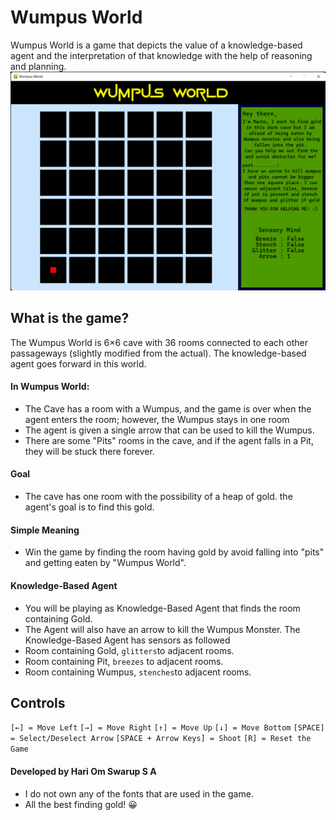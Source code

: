 # Wumpus World

Wumpus World is a game that depicts the value of a knowledge-based agent and the interpretation of that knowledge with the help of reasoning and planning.
![Wumpus World](https://raw.githubusercontent.com/BXtrmFrost/Wumpus-World/main/Assets/Images/Wumpus_world_inshot.png)

## What is the game?
The Wumpus World is 6×6 cave with 36 rooms connected to each other passageways (slightly modified from the actual). The knowledge-based agent goes forward in this world.
#### In Wumpus World:
 - The Cave has a room with a Wumpus, and the game is over when the agent enters the room; however, the Wumpus stays in one room
 - The agent is given a single arrow that can be used to kill the Wumpus.
 - There are some "Pits" rooms in the cave, and if the agent falls in a Pit, they will be stuck there forever.

#### Goal
 - The cave has one room with the possibility of a heap of gold. the agent's goal is to find this gold.
#### Simple Meaning
 - Win the game by finding the room having gold by avoid falling into "pits" and getting eaten by "Wumpus World".
#### Knowledge-Based Agent
 - You will be playing as Knowledge-Based Agent that finds the room containing Gold. 
 - The Agent will also have an arrow to kill the Wumpus Monster.
The Knowledge-Based Agent has sensors as followed
 - Room containing Gold, `glitters`to adjacent rooms.
 - Room containing Pit, `breezes` to adjacent rooms.
 - Room containing Wumpus, `stenches`to adjacent rooms.

## Controls
`[←] = Move Left`
`[→] = Move Right`
`[↑] = Move Up`
`[↓] = Move Bottom`
`[SPACE] = Select/Deselect Arrow`
`[SPACE + Arrow Keys] = Shoot`
`[R] = Reset the Game`

#### Developed by Hari Om Swarup S A
- I do not own any of the fonts that are used in the game.
- All the best finding gold! 😀

